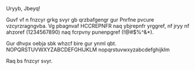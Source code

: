 Uryyb, Jbeyq!

Guvf vf n fnzcyr grkg svyr gb qrzbafgengr gur Pnrfne pvcure vzcyrzragngvba.
Vg pbagnvaf HCCREPNFR naq ybjrepnfr yrggref, nf jryy nf ahzoref (1234567890) 
naq fcrpvny punenpgref (!@#$%^&*).

Gur dhvpx oebja sbk whzcf bire gur ynml qbt.
NOPQRSTUVWXYZABCDEFGHIJKLM
nopqrstuvwxyzabcdefghijklm

Raq bs fnzcyr svyr.
